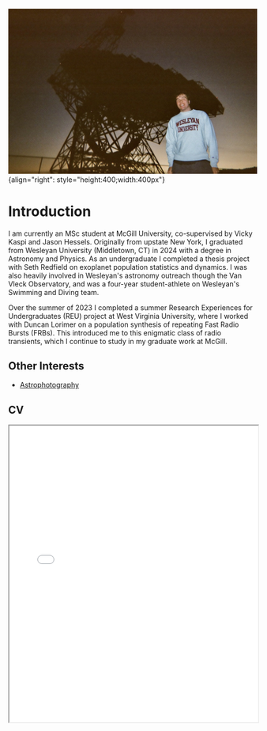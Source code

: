 ![Kyle at Green Bank](../media/KyleAtGreenBank.JPG "Kyle at Green Bank"){align="right": style="height:400;width:400px"}

# Introduction

I am currently an MSc student at McGill University, co-supervised by Vicky Kaspi and Jason Hessels. Originally from upstate New York, I graduated from Wesleyan University (Middletown, CT) in 2024 with a degree in Astronomy and Physics. As an undergraduate I completed a thesis project with Seth Redfield on exoplanet population statistics and dynamics. I was also heavily involved in Wesleyan's astronomy outreach though the Van Vleck Observatory, and was a four-year student-athlete on Wesleyan's Swimming and Diving team. 

Over the summer of 2023 I completed a summer Research Experiences for Undergraduates (REU) project at West Virginia University, where I worked with Duncan Lorimer on a population synthesis of repeating Fast Radio Bursts (FRBs). This introduced me to this enigmatic class of radio transients, which I continue to study in my graduate work at McGill.

## Other Interests

- [Astrophotography](../astrophotography/index.md)

## CV

<!-- How to embed a PDF -->
<iframe width="100%" height="600" src="./media/kmcgregor_CV.pdf">